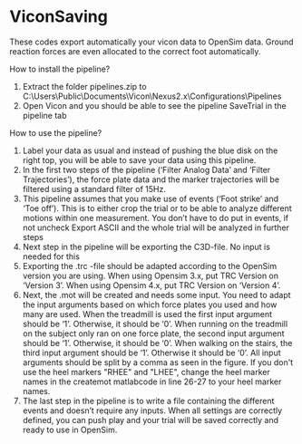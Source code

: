 # ViconSaving
These codes export automatically your vicon data to OpenSim data. Ground reaction forces are even allocated to the correct foot automatically. 

How to install the pipeline? 
1)	Extract the folder pipelines.zip to C:\Users\Public\Documents\Vicon\Nexus2.x\Configurations\Pipelines
2)	Open Vicon and you should be able to see the pipeline SaveTrial in the pipeline tab
 
How to use the pipeline? 
1)	Label your data as usual and instead of pushing the blue disk on the right top, you will be able to save your data using this pipeline. 
2)	In the first two steps of the pipeline (‘Filter Analog Data’ and ‘Filter Trajectories’), the force plate data and the marker trajectories will be filtered using a standard filter of 15Hz. 
3)	This pipeline assumes that you make use of events (‘Foot strike’ and ‘Toe off’). This is to either crop the trial or to be able to analyze different motions within one measurement. You don’t have to do put in events, if not uncheck Export ASCII and the whole trial will be analyzed in further steps
4)	Next step in the pipeline will be exporting the C3D-file. No input is needed for this
5)	Exporting the .trc -file should be adapted according to the OpenSim version you are using. 
		When using Opensim 3.x, put TRC Version on ‘Version 3’.
		When using Opensim 4.x, put TRC Version on ‘Version 4’.
6)	Next, the .mot will be created and needs some input. You need to adapt the input arguments based on which force plates you used and how many are used. 
		When the treadmill is used the first input argument should be ‘1’. Otherwise, it should be ‘0’.
		When running on the treadmill on the subject only ran on one force plate, the second input argument should be ‘1’. Otherwise, it should be ‘0’.
		When walking on the stairs, the third input argument should be ‘1’. Otherwise it should be ‘0’.
		All input arguments should be split by a comma as seen in the figure. 
		If you don't use the heel markers "RHEE" and "LHEE", change the heel marker names in the createmot matlabcode in line 26-27 to your heel marker names. 
7)	The last step in the pipeline is to write a file containing the different events and doesn’t require any inputs. When all settings are correctly defined, you can push play and your trial will be saved correctly and ready to use in OpenSim. 



